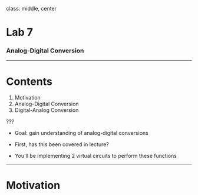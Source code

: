 class: middle, center

# Lab 7
### Analog-Digital Conversion

---

# Contents

1. Motivation
2. Analog-Digital Conversion
3. Digital-Analog Conversion

???

- Goal: gain understanding of analog-digital conversions
- First, has this been covered in lecture?

- You'll be implementing 2 virtual circuits to perform these functions

---

# Motivation

<div style="width: 100%; height: 100%; background-image: url(./ADC.gif);background-repeat: no-repeat; background-size: contain;"></div>

???

Analog: 
- continuous in quantity (voltage)
- continuous in time

Digital: 
- discrete in quantity (few bits)
- discrete in time

Our strategy: sample the analog periodically, to create a digital signal.

That leaves the question: given some voltage at some instant in time, how do we get bits out of it?

---

<div style="width: 100%; height: 100%; background-image: url(./Flash-ADC.jpg);background-repeat: no-repeat; background-size: contain;"></div>

???

- Flash ADC
- uses a "ladder" of resistors
    - so called because voltage gets higher as you go up

Ladder (on the left)
- at the top is a reference voltage, say 5V
- bottom is ground
- we assume our analog signal falls between this voltage range
- all resistances (R) are the same here, so voltage is in even steps (V1-V7)
- next step: compare these to the input voltage

Triangles are Op Amps
- amplify differences in voltage
- if the top voltage is higher, they "turn on", if lower, off
- ask an EE major! (not Elijah)
- the important part: we can treat their output as binary

Last step: Then use combinational logic to encode into a binary number
- you need to figure this out

---

class: middle, center

# ADC Questions?

???

Questions.

Lets move onto Digital-Analog Conversion.

---

<div style="width: 100%; height: 100%; background-image: url(./DAC.png);background-repeat: no-repeat; background-size: contain;"></div>

???

Digital to analog converters are a harder.
The diagram and equations help, but please do ask us for further explanation.

If you go through the equations on the page, you'll find the output voltage is negative.

Your last task is to invert the voltage so that it is the same magnitude, but positive. (Hint: use an inverting Op Amp)

### A Note on Voltages
- What's the maximum output of a DAC? 
- It's not the max voltage? It's 2^n -1 / 2^n.

TODO: talk about inverting op amps and non-inverting op amps

---

### Image Sources

https://wiki.analog.com/_media/university/courses/electronics/text/chptr20-f1.gif

https://microcontrollerslab.com/flash-adc-working-3-bit-example-advantages-applications/

https://www.electronics-tutorial.net/analog-integrated-circuits/data-converters/binary-weighted-resistor-dac/